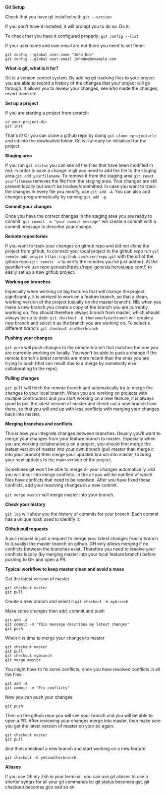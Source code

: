 
**Git Setup**

Check that you have git installed with `git --version`

If you don't have it installed, it will prompt you to do so. Do it.


To check that you have it configured properly: `git config --list`

If your user.name and user.email are not there you need to set them:

```
git config --global user.name "John Doe"
git config --global user.email johndoe@example.com
```

**What is git, what is it for?**

Git is a version control system. By adding git tracking files to your project you are able to
record a history of the changes that your project will go through.
It allows you to review your changes, see who made the changes, revert them etc.

**Set up a project**

If you are starting a project from scratch:

```
cd your-project-dir
git init
```
That's it! Or you can clone a github repo by doing `git clone <projecturl>` and cd into the dowloaded folder.
Git will already be initialised for the project.

**Staging area**

If you run `git status` you can see all the files that have been modified in red. In order to save a change in git you need to add the file to the staging area `git add yourfilename`. To remove it from the staging area `git reset yourfilename` removes the file from the staging area. Your changes are still present locally but won't be tracked/committed. In case you want to track the changes in every file you modify, use `git add -A`.
You can also add changes programmatically by running `git add -p`.

**Commit your changes**

Once you have the correct changes in the staging area you are ready to commit. `git commit -m "your commit message"` will create a commit with a commit message to describe your change.

**Remote repositories**

If you want to track your changes on github repo and did not clone the project from github, to connect your local project to the github repo run `git remote add origin https://github.com/user/repo.git` with the url of the github repo (`git remote -v` to verify the remotes you've just added). At the guardian we use repo genesis(https://repo-genesis.herokuapp.com/) to easily set up a new github project.

**Working on branches**

Especially when working on big features that will change the project significantly, it is advised to work on a feature branch, so that a clean, working version of the project (usually on the master branch). NB: when you make a new branch,you create a copy of the branch you are currently working on. You should therefore always branch from master, which should always be up to date.
`git checkout -b thenameofyourbranch` will create a new branch and select it as the branch you are working on.
To select a different branch: `git checkout anotherbranch`

**Pushing your changes**

`git push` will push changes to the remote branch that matches the one you are currently working on locally. You won't be able to push a change if the remote branch's latest commits are more recent than the ones you are trying to push (that can result due to a merge by somebody else collaborating to the repo).

**Pulling changes**

`git pull` will fetch the remote branch and automatically try to merge the changes to your local branch. When you are working on projects with multiple contributors and you start working on a new feature, it is always good to pull the latest version of master and check out a new branch from there, so that you will end up with less conflicts with merging your changes back into master.

**Merging branches and conflicts**

This is how you integrate changes between branches. Usually you'll want to merge your changes from your feature branch to master. Especially when you are working collaboratively on a project, you should first merge the lastest version of master into your own branch (pull master than merge it into your branch) then merge your updated branch into master, to bring your new updates to the main version of the project.

Sometimes git won't be able to merge all your changes automatically and you will incur into merge conflicts. In the cli you will be notified of which files have conflicts that need to be resolved. After you have fixed these conflicts, add your resolving changes in a new commit.

`git merge master` will merge master into your branch.

**Check your history**

`git log` will show you the history of commits for your branch. Each commit has a unique hash used to identify it.

**Github pull requests**

A pull request is just a request to merge your latest changes from a branch to (usually) the master branch on github. GH only allows merging if no conflicts between the branches exist. Therefore you need to resolve your conflicts locally (by merging master into your local feature branch) before pushing to GH and open a PR.


**Typical workflow to keep master clean and avoid a mess**

Get the latest version of master
```
git checkout master
git pull
```

Create a new branch and select it
`git checkout -b mybranch`

Make some changes then add, commit and push

```
git add -A
git commit -m "This message describes my latest changes"
git push
```
When it is time to merge your changes to master

```
git checkout master
git pull
git checkout mybranch
git merge master
```
You might have to fix some conflicts, once you have resolved conflicts in all the files:
```
git add -A
git commit -m "Fix conflicts"
```

Now you can push your changes

`git push`

Then on the github repo you will see your branch and you will be able to open a PR. After reviewing your changes merge into master, then make sure you get the latest version of master on your pc again:

```
git checkout master
git pull
```
And then checkout a new branch and start working on a new feature

`git checkout -b yetanotherbranch`

**Aliases**

If you use Oh my Zsh in your terminal, you can use git aliases to use a shorter syntax for all your git commands
Ie: git status becomes gst, git checkout becomes gco and so on.

